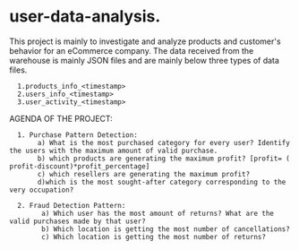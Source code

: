 # user-data-analysis.

This project is mainly to investigate and analyze products and customer's behavior for an eCommerce company. The data received from the warehouse is mainly JSON  files and are mainly below three types of data files.

      1.products_info_<timestamp>
      2.users_info_<timestamp>
      3.user_activity_<timestamp>
      
 AGENDA OF THE PROJECT:
      
      1. Purchase Pattern Detection:
           a) What is the most purchased category for every user? Identify the users with the maximum amount of valid purchase.
           b) which products are generating the maximum profit? [profit= ( profit-discount)*profit_percentage]
           c) which resellers are generating the maximum profit?
           d)which is the most sought-after category corresponding to the very occupation?
           
      2. Fraud Detection Pattern:
            a) Which user has the most amount of returns? What are the valid purchases made by that user?
            b) Which location is getting the most number of cancellations?
            c) Which location is getting the most number of returns?
